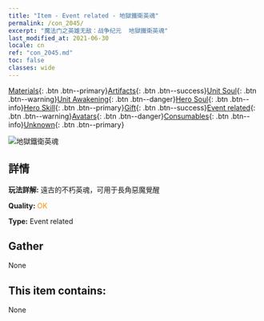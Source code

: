```yaml
---
title: "Item - Event related - 地獄鐵衛英魂"
permalink: /con_2045/
excerpt: "魔法门之英雄无敌：战争纪元  地獄鐵衛英魂"
last_modified_at: 2021-06-30
locale: cn
ref: "con_2045.md"
toc: false
classes: wide
---
```

 [Materials](/ItemsCN/){: .btn .btn--primary}[Artifacts](/ItemsCN/Artifacts/){: .btn .btn--success}[Unit Soul](/ItemsCN/UnitSoul/){: .btn .btn--warning}[Unit Awakening](/ItemsCN/UnitAwakening/){: .btn .btn--danger}[Hero Soul](/ItemsCN/HeroSoul/){: .btn .btn--info}[Hero Skill](/ItemsCN/HeroSkill/){: .btn .btn--primary}[Gift](/ItemsCN/Gift/){: .btn .btn--success}[Event related](/ItemsCN/Events/){: .btn .btn--warning}[Avatars](/ItemsCN/Avatars/){: .btn .btn--danger}[Consumables](/ItemsCN/Consumables/){: .btn .btn--info}[Unknown](/ItemsCN/Unknown/){: .btn .btn--primary}

 ![地獄鐵衛英魂](/images/t/juexing_504.jpg)

## 詳情
 **玩法詳解:** 遠古的不朽英魂，可用于長角惡魔覺醒

 **Quality:** <span style="color: #FF8C00">OK</span>

 **Type:** Event related

## Gather

  None

## This item contains:

  None

